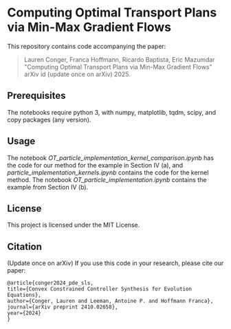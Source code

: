 # Computing Optimal Transport Plans via Min-Max Gradient Flows

This repository contains code accompanying the paper:
> Lauren Conger, Franca Hoffmann, Ricardo Baptista, Eric Mazumdar "Computing Optimal Transport Plans via Min-Max Gradient Flows"
> arXiv id (update once on arXiv) 2025.

## Prerequisites

The notebooks require python 3, with numpy, matplotlib, tqdm, scipy, and copy packages (any version).

## Usage

The notebook _OT_particle_implementation_kernel_comparison.ipynb_ has the code for our method for the example in Section IV (a), and _particle_implementation_kernels.ipynb_ contains the code for the kernel method.
The notebook _OT_particle_implementation.ipynb_ contains the example from Section IV (b).


## License

This project is licensed under the MIT License.

## Citation

(Update once on arXiv) If you use this code in your research, please cite our paper:
  ```
@article{conger2024_pde_sls,
  title={Convex Constrained Controller Synthesis for Evolution Equations},
  author={Conger, Lauren and Leeman, Antoine P. and Hoffmann Franca},
  journal={arXiv preprint 2410.02658},
  year={2024}
}
```
